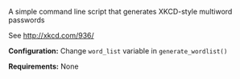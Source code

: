 A simple command line script that generates XKCD-style multiword passwords

See http://xkcd.com/936/

**Configuration:** Change `word_list` variable in `generate_wordlist()` 

**Requirements:** None
